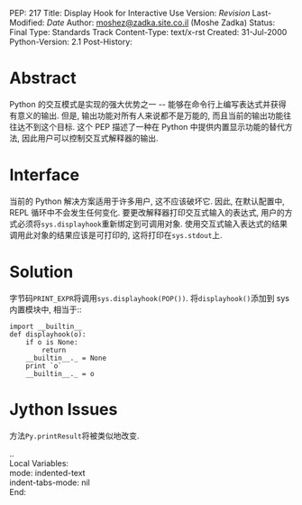 
PEP: 217
Title: Display Hook for Interactive Use
Version: $Revision$
Last-Modified: $Date$
Author: moshez@zadka.site.co.il (Moshe Zadka)
Status: Final
Type: Standards Track
Content-Type: text/x-rst
Created: 31-Jul-2000
Python-Version: 2.1
Post-History:


Abstract
========

Python 的交互模式是实现的强大优势之一 -- 能够在命令行上编写表达式并获得有意义的输出.
但是, 输出功能对所有人来说都不是万能的, 而且当前的输出功能往往达不到这个目标.
这个 PEP 描述了一种在 Python 中提供内置显示功能的替代方法, 因此用户可以控制交互式解释器的输出.


Interface
=========

当前的 Python 解决方案适用于许多用户, 这不应该破坏它.
因此, 在默认配置中, REPL 循环中不会发生任何变化.
要更改解释器打印交互式输入的表达式, 用户的方式必须将``sys.displayhook``重新绑定到可调用对象.
使用交互式输入表达式的结果调用此对象的结果应该是可打印的, 这将打印在``sys.stdout``上.


Solution
========

字节码``PRINT_EXPR``将调用``sys.displayhook(POP())``.
将``displayhook()``添加到 sys 内置模块中, 相当于::

    import __builtin__
    def displayhook(o):
        if o is None:
            return
        __builtin__._ = None
        print `o`
        __builtin__._ = o


Jython Issues
=============

方法``Py.printResult``将被类似地改变.


..  
  Local Variables:  
  mode: indented-text  
  indent-tabs-mode: nil  
  End:  
